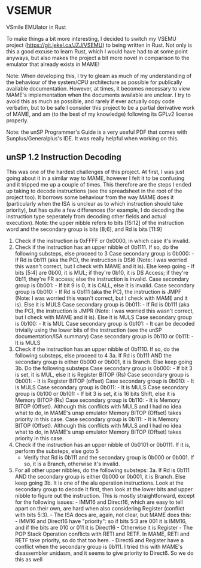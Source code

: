 # VSEMUR

VSmile EMUlator in Rust

To make things a bit more interesting, I decided to switch my VSEMU project (https://git.jekel.ca/JZJ/VSEMU) to being written in Rust. Not only is this a good excuse to learn Rust, which I would have had to at some point anyways, but also makes the project a bit more novel in comparison to the emulator that already exists in MAME!

Note: When developing this, I try to gleam as much of my understanding of the behaviour of the system/CPU architecture as possible for publically available documentation. However, at times, it becomes
necessary to view MAME's implementation when the documents available are unclear. I try to avoid this as much as possible, and rarely if ever actually copy code verbatim, but to be safe I consider this project to be a partial derivative work of MAME, and am (to the best of my knowledge) following its GPLv2 license properly.

Note: the unSP Programmer's Guide is a very useful PDF that comes with Sunplus/Generalplus's IDE. It was really helpful when working on this.

## unSP 1.2 Instruction Decoding

This was one of the hardest challenges of this project. At first, I was just going about it in a similar way to MAME, however I felt it to be confusing and it tripped me up a couple of times.
This therefore are the steps I ended up taking to decode instructions (see the spreadsheet in the root of the project too). It borrows some behaviour from the way MAME does it (particularly when the ISA is unclear as to which instruction should take priority), but has quite a few differences (for example, I do decoding the instruction type seperately from decoding other fields and actual execution).
Note: the upper nibble refers to bits [15:12] of the instruction word and the secondary group is bits [8;6], and Rd is bits [11:9]

1. Check if the instruction is 0xFFFF or 0x0000, in which case it's invalid.
2. Check if the instruction has an upper nibble of 0b1111. If so, do the following substeps, else proceed to 3
    Case secondary group is 0b000:
        - If Rd is 0b111 (aka the PC), the instruction is DSI6 (Note: I was worried this wasn't correct, but I check with MAME and it is). Else keep going
        - If bits [5:4] are 0b00, it is MUL; if they're 0b10, it is DS Access; if they're 0b11, they're FR access; else the instruction is invalid.
    Case secondary group is 0b001:
        - If bit 9 is 0, it is CALL, else it is invalid.
    Case secondary group is 0b010:
        - If Rd is 0b111 (aka the PC), the instruction is JMPF (Note: I was worried this wasn't correct, but I check with MAME and it is). Else it is MULS
    Case secondary group is 0b011:
        - If Rd is 0b111 (aka the PC), the instruction is JMPR (Note: I was worried this wasn't correct, but I check with MAME and it is). Else it is MULS
    Case secondary group is 0b100:
        - It is MUL
    Case secondary group is 0b101:
        - It can be decoded trivially using the lower bits of the instruction (see the unSP documentation/ISA summary)
    Case secondary group is 0b110 or 0b111:
        - It is MULS
3. Check if the instruction has an upper nibble of 0b1110. If so, do the following substeps, else proceed to 4
    3a. If Rd is 0b111 AND the secondary group is either 0b000 or 0b001, it is Branch. Else keep going
    3b. Do the following substeps
        Case secondary group is 0b000:
            - If bit 3 is set, it is MUL, else it is Register BITOP (Rs)
        Case secondary group is 0b001:
            - It is Register BITOP (offset)
        Case secondary group is 0b010:
            - It is MULS
        Case secondary group is 0b011:
            - It is MULS
        Case secondary group is 0b100 or 0b101:
            - If bit 3 is set, it is 16 bits Shift, else it is Memory BITOP (Rs)
        Case secondary group is 0b110:
            - It is Memory BITOP (Offset). Although this conflicts with MULS and I had no idea what to do, in MAME's unsp emulator Memory BITOP (Offset) takes priority in this case.
        Case secondary group is 0b111:
            - It is Memory BITOP (Offset). Although this conflicts with MULS and I had no idea what to do, in MAME's unsp emulator Memory BITOP (Offset) takes priority in this case.
4. Check if the instruction has an upper nibble of 0b0101 or 0b0111. If it is, perform the substeps, else goto 5
    - Verify that Rd is 0b111 and the secondary group is 0b000 or 0b001. If so, it is a Branch, otherwise it's invalid.
5. For all other upper nibbles, do the following substeps:
    3a. If Rd is 0b111 AND the secondary group is either 0b000 or 0b001, it is Branch. Else keep going
    3b. It is one of the alu operation instructions. Look at the secondary group to decode it first, then look at the lower bits and upper nibble to figure out the instruction.
        This is mostly straightforward, except for the following issues:
        - IMM16 and Direct16, which are easy to tell apart on their own, are hard when also considering Register (conflict with bits 5:3).
            - The ISA docs are, again, not clear, but MAME does this:
            - IMM16 and Direct16 have "priority": so if bits 5:3 are 001 it is IMM16, and if the bits are 010 or 011 it is Direct16
            - Otherwise it is Register
        - The POP Stack Operation conflicts with RETI and RETF. In MAME, RETI and RETF take priority, so do that too here.
        - Direct6 and Register have a conflict when the secondary group is 0b111. I tried this with MAME's disassembler unidasm, and it seems to give priority to Direct6. So we do this as well
